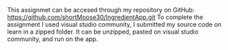 This assignmet can be accesed through my repository on GitHub: https://github.com/shortMoose30/IngredientApp.git
To complete the assignment I used visual studio community, I submitted my source code on learn in a zipped folder. It can be unzipped, pasted on visual studio community, and run on the app.
